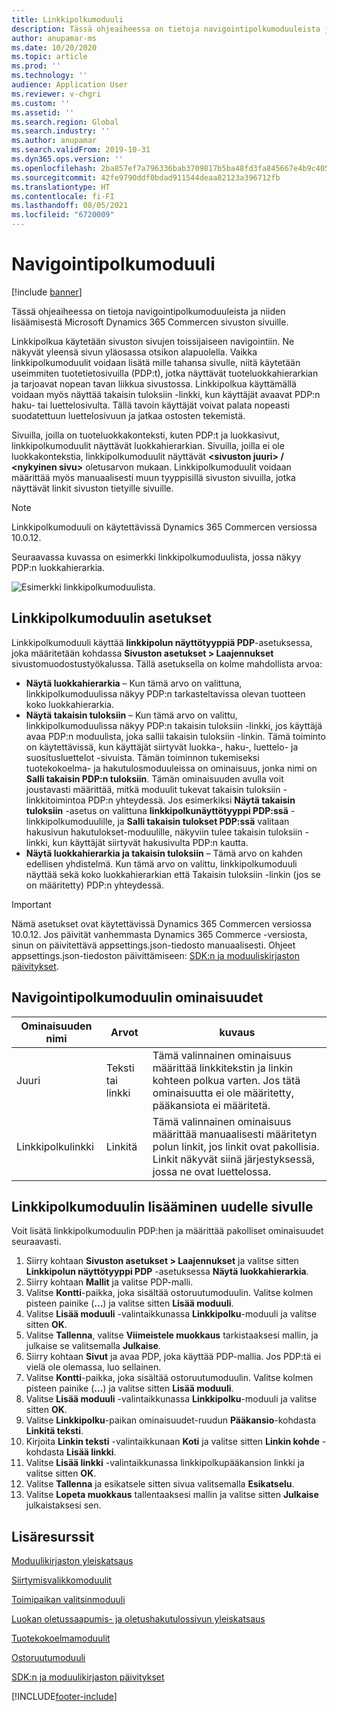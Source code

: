 ```yaml
---
title: Linkkipolkumoduuli
description: Tässä ohjeaiheessa on tietoja navigointipolkumoduuleista ja niiden lisäämisestä Microsoft Dynamics 365 Commercen sivuston sivuille.
author: anupamar-ms
ms.date: 10/20/2020
ms.topic: article
ms.prod: ''
ms.technology: ''
audience: Application User
ms.reviewer: v-chgri
ms.custom: ''
ms.assetid: ''
ms.search.region: Global
ms.search.industry: ''
ms.author: anupamar
ms.search.validFrom: 2019-10-31
ms.dyn365.ops.version: ''
ms.openlocfilehash: 2ba857ef7a796336bab3709817b5ba48fd3fa845667e4b9c40596cfe450290f6
ms.sourcegitcommit: 42fe9790ddf0bdad911544deaa82123a396712fb
ms.translationtype: HT
ms.contentlocale: fi-FI
ms.lasthandoff: 08/05/2021
ms.locfileid: "6720009"
---
```

# <a name="breadcrumb-module"></a>Navigointipolkumoduuli

[!include [banner](includes/banner.md)]

Tässä ohjeaiheessa on tietoja navigointipolkumoduuleista ja niiden lisäämisestä Microsoft Dynamics 365 Commercen sivuston sivuille.

Linkkipolkua käytetään sivuston sivujen toissijaiseen navigointiin. Ne näkyvät yleensä sivun yläosassa otsikon alapuolella. Vaikka linkkipolkumoduulit voidaan lisätä mille tahansa sivulle, niitä käytetään useimmiten tuotetietosivuilla (PDP:t), jotka näyttävät tuoteluokkahierarkian ja tarjoavat nopean tavan liikkua sivustossa. Linkkipolkua käyttämällä voidaan myös näyttää takaisin tuloksiin -linkki, kun käyttäjät avaavat PDP:n haku- tai luettelosivulta. Tällä tavoin käyttäjät voivat palata nopeasti suodatettuun luettelosivuun ja jatkaa ostosten tekemistä.

Sivuilla, joilla on tuoteluokkakonteksti, kuten PDP:t ja luokkasivut, linkkipolkumoduulit näyttävät luokkahierarkian. Sivuilla, joilla ei ole luokkakontekstia, linkkipolkumoduulit näyttävät **&lt;sivuston juuri&gt; / &lt;nykyinen sivu&gt;** oletusarvon mukaan. Linkkipolkumoduulit voidaan määrittää myös manuaalisesti muun tyyppisillä sivuston sivuilla, jotka näyttävät linkit sivuston tietyille sivuille.

> [!NOTE]
> Linkkipolkumoduuli on käytettävissä Dynamics 365 Commercen versiossa 10.0.12.

Seuraavassa kuvassa on esimerkki linkkipolkumoduulista, jossa näkyy PDP:n luokkahierarkia.

![Esimerkki linkkipolkumoduulista.](./media/ecommerce-breadcrumb.PNG)

## <a name="breadcrumb-module-settings"></a>Linkkipolkumoduulin asetukset

Linkkipolkumoduuli käyttää **linkkipolun näyttötyyppiä PDP**-asetuksessa, joka määritetään kohdassa **Sivuston asetukset \> Laajennukset** sivustomuodostustyökalussa. Tällä asetuksella on kolme mahdollista arvoa:

- **Näytä luokkahierarkia** – Kun tämä arvo on valittuna, linkkipolkumoduulissa näkyy PDP:n tarkasteltavissa olevan tuotteen koko luokkahierarkia.
- **Näytä takaisin tuloksiin** – Kun tämä arvo on valittu, linkkipolkumoduulissa näkyy PDP:n takaisin tuloksiin -linkki, jos käyttäjä avaa PDP:n moduulista, joka sallii takaisin tuloksiin -linkin. Tämä toiminto on käytettävissä, kun käyttäjät siirtyvät luokka-, haku-, luettelo- ja suositusluettelot -sivuista. Tämän toiminnon tukemiseksi tuotekokoelma- ja hakutulosmoduuleissa on ominaisuus, jonka nimi on **Salli takaisin PDP:n tuloksiin**. Tämän ominaisuuden avulla voit joustavasti määrittää, mitkä moduulit tukevat takaisin tuloksiin -linkkitoimintoa PDP:n yhteydessä. Jos esimerkiksi **Näytä takaisin tuloksiin** -asetus on valittuna **linkkipolkunäyttötyyppi PDP:ssä** -linkkipolkumoduulille, ja **Salli takaisin tulokset PDP:ssä** valitaan hakusivun hakutulokset-moduulille, näkyviin tulee takaisin tuloksiin -linkki, kun käyttäjät siirtyvät hakusivulta PDP:n kautta.
- **Näytä luokkahierarkia ja takaisin tuloksiin** – Tämä arvo on kahden edellisen yhdistelmä. Kun tämä arvo on valittu, linkkipolkumoduuli näyttää sekä koko luokkahierarkian että Takaisin tuloksiin -linkin (jos se on määritetty) PDP:n yhteydessä.

> [!IMPORTANT]
> Nämä asetukset ovat käytettävissä Dynamics 365 Commercen versiossa 10.0.12. Jos päivität vanhemmasta Dynamics 365 Commerce -versiosta, sinun on päivitettävä appsettings.json-tiedosto manuaalisesti. Ohjeet appsettings.json-tiedoston päivittämiseen: [SDK:n ja moduuliskirjaston päivitykset](e-commerce-extensibility/sdk-updates.md#update-the-appsettingsjson-file).

## <a name="breadcrumb-module-properties"></a>Navigointipolkumoduulin ominaisuudet

| Ominaisuuden nimi | Arvot | kuvaus |
|---------------|--------|-------------|
| Juuri | Teksti tai linkki| Tämä valinnainen ominaisuus määrittää linkkitekstin ja linkin kohteen polkua varten. Jos tätä ominaisuutta ei ole määritetty, pääkansiota ei määritetä. |
| Linkkipolkulinkki | Linkitä | Tämä valinnainen ominaisuus määrittää manuaalisesti määritetyn polun linkit, jos linkit ovat pakollisia. Linkit näkyvät siinä järjestyksessä, jossa ne ovat luettelossa. |

## <a name="add-a-breadcrumb-module-to-a-new-page"></a>Linkkipolkumoduulin lisääminen uudelle sivulle

Voit lisätä linkkipolkumoduulin PDP:hen ja määrittää pakolliset ominaisuudet seuraavasti.

1. Siirry kohtaan **Sivuston asetukset \> Laajennukset** ja valitse sitten **Linkkipolun näyttötyyppi PDP** -asetuksessa **Näytä luokkahierarkia**.
1. Siirry kohtaan **Mallit** ja valitse PDP-malli.
1. Valitse **Kontti**-paikka, joka sisältää ostoruutumoduulin. Valitse kolmen pisteen painike (**...**) ja valitse sitten **Lisää moduuli**.
1. Valitse **Lisää moduuli** -valintaikkunassa **Linkkipolku**-moduuli ja valitse sitten **OK**.
1. Valitse **Tallenna**, valitse **Viimeistele muokkaus** tarkistaaksesi mallin, ja julkaise se valitsemalla **Julkaise**.
1. Siirry kohtaan **Sivut** ja avaa PDP, joka käyttää PDP-mallia. Jos PDP:tä ei vielä ole olemassa, luo sellainen.
1. Valitse **Kontti**-paikka, joka sisältää ostoruutumoduulin. Valitse kolmen pisteen painike (**...**) ja valitse sitten **Lisää moduuli**.
1. Valitse **Lisää moduuli** -valintaikkunassa **Linkkipolku**-moduuli ja valitse sitten **OK**.
1. Valitse **Linkkipolku**-paikan ominaisuudet-ruudun **Pääkansio**-kohdasta **Linkitä teksti**.
1. Kirjoita **Linkin teksti** -valintaikkunaan **Koti** ja valitse sitten **Linkin kohde** -kohdasta **Lisää linkki**.
1. Valitse **Lisää linkki** -valintaikkunassa linkkipolkupääkansion linkki ja valitse sitten **OK**.
1. Valitse **Tallenna** ja esikatsele sitten sivua valitsemalla **Esikatselu**.
1. Valitse **Lopeta muokkaus** tallentaaksesi mallin ja valitse sitten **Julkaise** julkaistaksesi sen.

## <a name="additional-resources"></a>Lisäresurssit

[Moduulikirjaston yleiskatsaus](starter-kit-overview.md)

[Siirtymisvalikkomoduulit](nav-menu-module.md)

[Toimipaikan valitsinmoduuli](site-selector.md)

[Luokan oletussaapumis- ja oletushakutulossivun yleiskatsaus](category-search-page-overview.md)

[Tuotekokoelmamoduulit](product-collection-module-overview.md)

[Ostoruutumoduuli](add-buy-box.md)

[SDK:n ja moduulikirjaston päivitykset](e-commerce-extensibility/sdk-updates.md)


[!INCLUDE[footer-include](../includes/footer-banner.md)]